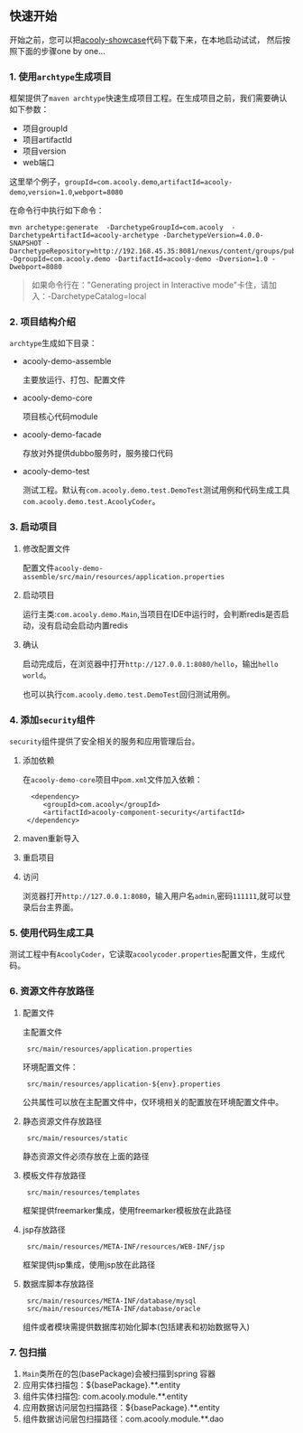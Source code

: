 ## 快速开始

开始之前，您可以把[acooly-showcase](http://gitlab.yiji/fintech/acooly-showcase)代码下载下来，在本地启动试试，
然后按照下面的步骤one by one...


### 1. 使用`archtype`生成项目

框架提供了`maven archtype`快速生成项目工程。在生成项目之前，我们需要确认如下参数：

* 项目groupId
* 项目artifactId
* 项目version
* web端口

这里举个例子，`groupId=com.acooly.demo`,`artifactId=acooly-demo`,`version=1.0`,`webport=8080`

在命令行中执行如下命令：

 	mvn archetype:generate  -DarchetypeGroupId=com.acooly  -DarchetypeArtifactId=acooly-archetype -DarchetypeVersion=4.0.0-SNAPSHOT -DarchetypeRepository=http://192.168.45.35:8081/nexus/content/groups/public/ -DgroupId=com.acooly.demo -DartifactId=acooly-demo -Dversion=1.0 -Dwebport=8080
 	
> 如果命令行在："Generating project in Interactive mode"卡住，请加入：-DarchetypeCatalog=local

 	
### 2. 项目结构介绍

`archtype`生成如下目录：

* acooly-demo-assemble

	主要放运行、打包、配置文件
	
* acooly-demo-core

	项目核心代码module
	
* acooly-demo-facade

	存放对外提供dubbo服务时，服务接口代码

* acooly-demo-test

	测试工程。默认有`com.acooly.demo.test.DemoTest`测试用例和代码生成工具`com.acooly.demo.test.AcoolyCoder`。
	
### 3. 启动项目

1. 修改配置文件

	配置文件`acooly-demo-assemble/src/main/resources/application.properties`
	
2. 启动项目

	运行主类:`com.acooly.demo.Main`,当项目在IDE中运行时，会判断redis是否启动，没有启动会启动内置redis
	
3. 确认
	
	启动完成后，在浏览器中打开`http://127.0.0.1:8080/hello`，输出`hello world`。
	
	也可以执行`com.acooly.demo.test.DemoTest`回归测试用例。
	
### 4. 添加`security`组件

`security`组件提供了安全相关的服务和应用管理后台。

1. 添加依赖

	在`acooly-demo-core`项目中`pom.xml`文件加入依赖：
	
		 <dependency>
            <groupId>com.acooly</groupId>
            <artifactId>acooly-component-security</artifactId>
        </dependency>
        
2. maven重新导入
3. 重启项目
4. 访问

	浏览器打开`http://127.0.0.1:8080`，输入用户名`admin`,密码`111111`,就可以登录后台主界面。
	
### 5. 使用代码生成工具
		
测试工程中有`AcoolyCoder`，它读取`acoolycoder.properties`配置文件，生成代码。

### 6. 资源文件存放路径

1. 配置文件

    主配置文件

        src/main/resources/application.properties


    环境配置文件：

        src/main/resources/application-${env}.properties

    公共属性可以放在主配置文件中，仅环境相关的配置放在环境配置文件中。

2. 静态资源文件存放路径

        src/main/resources/static

    静态资源文件必须存放在上面的路径

3. 模板文件存放路径

        src/main/resources/templates

    框架提供freemarker集成，使用freemarker模板放在此路径

4. jsp存放路径

        src/main/resources/META-INF/resources/WEB-INF/jsp

   框架提供jsp集成，使用jsp放在此路径

5. 数据库脚本存放路径

        src/main/resources/META-INF/database/mysql
        src/main/resources/META-INF/database/oracle

    组件或者模块需提供数据库初始化脚本(包括建表和初始数据导入)

### 7. 包扫描

1. `Main`类所在的包(basePackage)会被扫描到spring 容器
2. 应用实体扫描包：${basePackage}.**.entity
3. 组件实体扫描包: com.acooly.module.**.entity
4. 应用数据访问层包扫描路径：${basePackage}.**.entity
5. 组件数据访问层包扫描路径：com.acooly.module.**.dao
